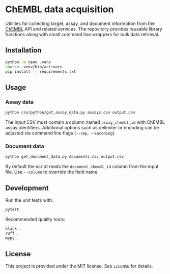 # ChEMBL data acquisition

Utilities for collecting target, assay, and document information from the
[ChEMBL](https://www.ebi.ac.uk/chembl/) API and related services.  The
repository provides reusable library functions along with small command line
wrappers for bulk data retrieval.

## Installation

```bash
python -m venv .venv
source .venv/bin/activate
pip install -r requirements.txt
```

## Usage

### Assay data

```bash
python csv/python/get_assay_data.py assays.csv output.csv
```

The input CSV must contain a column named `assay_chembl_id` with ChEMBL assay
identifiers.  Additional options such as delimiter or encoding can be adjusted
via command line flags (`--sep`, `--encoding`).

### Document data

```bash
python get_document_data.py documents.csv output.csv
```

By default the script reads the `document_chembl_id` column from the input
file.  Use `--column` to override the field name.

## Development

Run the unit tests with:

```bash
pytest
```

Recommended quality tools:

```bash
black .
ruff .
mypy .
```

## License

This project is provided under the MIT license.  See `LICENSE` for details.

